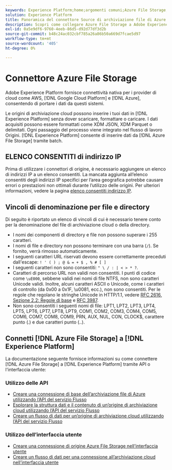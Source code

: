 ```yaml
---
keywords: Experience Platform;home;argomenti comuni;Azure File Storage;azure file storage
solution: Experience Platform
title: Panoramica del connettore Source di archiviazione file di Azure
description: Scopri come collegare Azure File Storage a Adobe Experience Platform utilizzando le API o l’interfaccia utente.
exl-id: 0a5e9df6-9760-4eeb-86d5-d92d77df3d2b
source-git-commit: b48c24ac032cbf785a26a86b50a669d7fcae5d97
workflow-type: tm+mt
source-wordcount: '405'
ht-degree: 0%

---
```


# Connettore Azure File Storage

Adobe Experience Platform fornisce connettività nativa per i provider di cloud come AWS, [!DNL Google Cloud Platform] e [!DNL Azure], consentendo di portare i dati da questi sistemi.

Le origini di archiviazione cloud possono inserire i tuoi dati in [!DNL Experience Platform] senza dover scaricare, formattare o caricare. I dati acquisiti possono essere formattati come XDM JSON, XDM Parquet o delimitati. Ogni passaggio del processo viene integrato nel flusso di lavoro Origini. [!DNL Experience Platform] consente di inserire dati da [!DNL Azure File Storage] tramite batch.

## ELENCO CONSENTITI di indirizzo IP

Prima di utilizzare i connettori di origine, è necessario aggiungere un elenco di indirizzi IP a un elenco consentiti. La mancata aggiunta all’elenco consentiti degli indirizzi IP specifici per l’area geografica potrebbe causare errori o prestazioni non ottimali durante l’utilizzo delle origini. Per ulteriori informazioni, vedere la pagina [elenco consentiti indirizzo IP](../../ip-address-allow-list.md).

## Vincoli di denominazione per file e directory

Di seguito è riportato un elenco di vincoli di cui è necessario tenere conto per la denominazione del file di archiviazione cloud o della directory.

- I nomi dei componenti di directory e file non possono superare i 255 caratteri.
- I nomi di file e directory non possono terminare con una barra (`/`). Se fornito, verrà rimosso automaticamente.
- I seguenti caratteri URL riservati devono essere correttamente preceduti dall&#39;escape: `! ' ( ) ; @ & = + $ , % # [ ]`
- I seguenti caratteri non sono consentiti: `" \ / : | < > * ?`.
- Caratteri di percorso URL non validi non consentiti. I punti di codice come `\uE000`, sebbene validi nei nomi di file NTFS, non sono caratteri Unicode validi. Inoltre, alcuni caratteri ASCII o Unicode, come i caratteri di controllo (da 0x00 a 0x1F, \u0081, ecc.), non sono consentiti. Per le regole che regolano le stringhe Unicode in HTTP/1.1, vedere [RFC 2616, Sezione 2.2: Regole di base](https://www.ietf.org/rfc/rfc2616.txt) e [RFC 3987](https://www.ietf.org/rfc/rfc3987.txt).
- Non sono consentiti i seguenti nomi di file: LPT1, LPT2, LPT3, LPT4, LPT5, LPT6, LPT7, LPT8, LPT9, COM1, COM2, COM3, COM4, COM5, COM6, COM7, COM8, COM9, PRN, AUX, NUL, CON, CLOCK$, carattere punto (.) e due caratteri punto (..).

## Connetti [!DNL Azure File Storage] a [!DNL Experience Platform]

La documentazione seguente fornisce informazioni su come connettere [!DNL Azure File Storage] a [!DNL Experience Platform] tramite API o l&#39;interfaccia utente:

### Utilizzo delle API

- [Creare una connessione di base dell’archiviazione file di Azure utilizzando l’API del servizio Flusso](../../tutorials/api/create/cloud-storage/azure-file-storage.md)
- [Esplorare la struttura dati e il contenuto di un’origine di archiviazione cloud utilizzando l’API del servizio Flusso](../../tutorials/api/explore/cloud-storage.md)
- [Creare un flusso di dati per un’origine di archiviazione cloud utilizzando l’API del servizio Flusso](../../tutorials/api/collect/cloud-storage.md)

### Utilizzo dell’interfaccia utente

- [Creare una connessione di origine Azure File Storage nell’interfaccia utente](../../tutorials/ui/create/cloud-storage/azure-file-storage.md)
- [Creare un flusso di dati per una connessione all’archiviazione cloud nell’interfaccia utente](../../tutorials/ui/dataflow/batch/cloud-storage.md)
